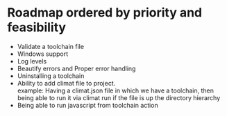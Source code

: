 # Roadmap ordered by priority and feasibility

- Validate a toolchain file
- Windows support
- Log levels
- Beautify errors and Proper error handling
- Uninstalling a toolchain
- Ability to add climat file to project.<br/>
  example: Having a climat.json file in which we have a toolchain, then being able to run it via climat run if the file is up the directory hierarchy
- Being able to run javascript from toolchain action
